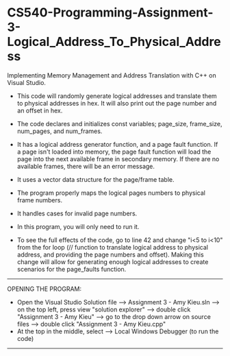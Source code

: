# CS540-Programming-Assignment-3-Logical_Address_To_Physical_Address

Implementing Memory Management and Address Translation with C++ on Visual Studio.

- This code will randomly generate logical addresses and translate them to physical addresses in hex. It will also print out the page number and an offset in hex.
- The code declares and initializes const variables; page_size, frame_size, num_pages, and num_frames.
- It has a logical address generator function, and a page fault function. If a page isn't loaded into memory, the page fault function will load the page into the next available frame in secondary memory. If there are no available frames, there will be an error message.
- It uses a vector data structure for the page/frame table.
- The program properly maps the logical pages numbers to physical frame numbers.
- It handles cases for invalid page numbers. 

- In this program, you will only need to run it.
- To see the full effects of the code, go to line 42 and change "i<5 to i<10" from the for loop (// function to translate logical address to physical address, and providing the page numbers and offset). Making this change will allow for generating enough logical addresses to create scenarios for the page_faults function. 

------------------------------------------------------------------------------------------------------------------------------------------
OPENING THE PROGRAM:
- Open the Visual Studio Solution file --> Assignment 3 - Amy Kieu.sln --> on the top left, press view "solution explorer" --> double click "Assignment 3 - Amy Kieu" --> go to the drop down arrow on source files --> double click "Assignment 3 - Amy Kieu.cpp"
- At the top in the middle, select --> Local Windows Debugger (to run the code)

------------------------------------------------------------------------------------------------------------------------------------------
